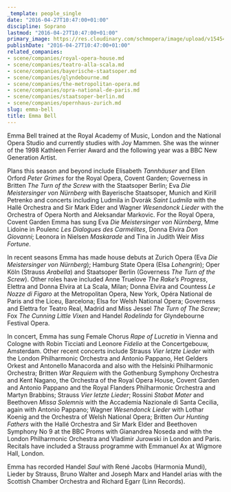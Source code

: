 ```yaml
---
_template: people_single
date: "2016-04-27T10:47:00+01:00"
discipline: Soprano
lastmod: "2016-04-27T10:47:00+01:00"
primary_image: https://res.cloudinary.com/schmopera/image/upload/v1545409169/media/webhook-uploads/1461750378545/2016-04-27---Emma-Bell.jpg.jpg
publishDate: "2016-04-27T10:47:00+01:00"
related_companies:
- scene/companies/royal-opera-house.md
- scene/companies/teatro-alla-scala.md
- scene/companies/bayerische-staatsoper.md
- scene/companies/glyndebourne.md
- scene/companies/the-metropolitan-opera.md
- scene/companies/opra-national-de-paris.md
- scene/companies/staatsoper-berlin.md
- scene/companies/opernhaus-zurich.md
slug: emma-bell
title: Emma Bell
---
```


Emma Bell trained at the Royal Academy of Music, London and the National Opera Studio and currently studies with Joy Mammen. She was the winner of the 1998 Kathleen Ferrier Award and the following year was a BBC New Generation Artist.

Plans this season and beyond include Elisabeth *Tannhäuser* and Ellen Orford *Peter Grimes* for the Royal Opera, Covent Garden; Governess in Britten *The Turn of the Screw* with the Staatsoper Berlin; Eva *Die Meistersinger von Nürnberg* with Bayerische Staatsoper, Munich and Kirill Petrenko and concerts including Ludmila in Dvorák *Saint Ludmila* with the Hallé Orchestra and Sir Mark Elder and Wagner *Wesendonck Lieder* with the Orchestra of Opera North and Aleksandar Markovic. For the Royal Opera, Covent Garden Emma has sung Eva *Die Meistersinger von Nürnberg*, Mme Lidoine in Poulenc *Les Dialogues des Carmélites*, Donna Elvira *Don Giovanni*; Leonora in Nielsen *Maskarade* and Tina in Judith Weir *Miss Fortune*. 

In recent seasons Emma has made house debuts at Zurich Opera (Eva *Die Meistersinger von Nürnberg*); Hamburg State Opera (Elsa *Lohengrin*); Oper Köln (Strauss *Arabella*) and Staatsoper Berlin (Governess *The Turn of the Screw*). Other roles have included Anne Truelove *The Rake’s Progress*, Elettra and Donna Elvira at La Scala, Milan; Donna Elvira and Countess *Le Nozze di Figaro* at the Metropolitan Opera, New York, Opéra National de Paris and the Liceu, Barcelona; Elsa for Welsh National Opera; Governess and Elettra for Teatro Real, Madrid and Miss Jessel *The Turn of The Screw*; Fox *The Cunning Little Vixen* and Handel *Rodelinda* for Glyndebourne Festival Opera. 

In concert, Emma has sung Female Chorus *Rape of Lucretia* in Vienna and Cologne with Robin Ticciati and Leonore *Fidelio* at the Concertgebouw, Amsterdam. Other recent concerts include Strauss *Vier letzte Lieder* with the London Philharmonic
Orchestra and Antonio Pappano, Het Gelders Orkest and Antonello Manacorda and also
with the Helsinki Philharmonic Orchestra; Britten *War Requiem* with the Gothenburg Symphony Orchestra and Kent Nagano, the Orchestra of the Royal Opera House, Covent Garden and Antonio Pappano and the Royal Flanders Philharmonic Orchestra and Martyn Brabbins; Strauss *Vier letzte Lieder*; Rossini *Stabat Mater* and Beethoven *Missa Solemnis* with the Accademia Nazionale di Santa Cecilia, again with Antonio Pappano; Wagner *Wesendonck Lieder* with Lothar Koenig and the Orchestra of Welsh National Opera; Britten *Our Hunting Fathers* with the Hallé Orchestra and Sir Mark Elder and Beethoven Symphony No 9 at the BBC Proms with Gianandrea Noseda and with the London Philharmonic Orchestra and Vladimir Jurowski in London and Paris. Recitals have included a Strauss programme with Emmanuel Ax at Wigmore Hall, London.

Emma has recorded Handel *Saul* with René Jacobs (Harmonia Mundi), Lieder by Strauss, Bruno Walter and Joseph Marx and Handel arias with the Scottish Chamber Orchestra and Richard Egarr (Linn Records).
